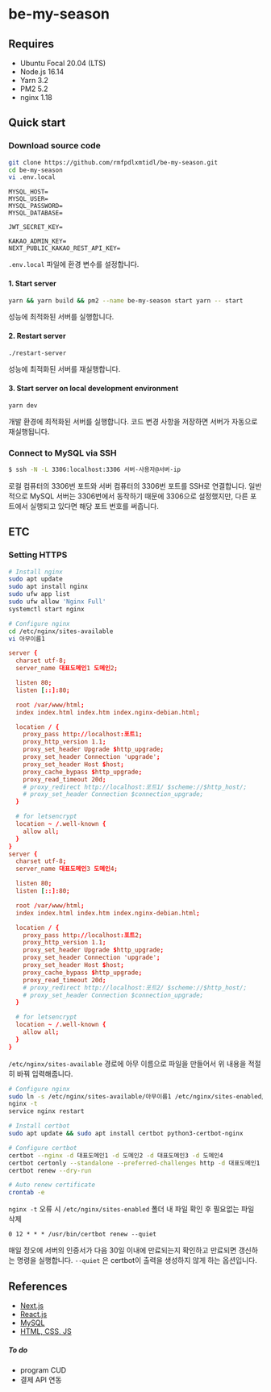 # be-my-season

## Requires

- Ubuntu Focal 20.04 (LTS)
- Node.js 16.14
- Yarn 3.2
- PM2 5.2
- nginx 1.18

## Quick start

### Download source code

```bash
git clone https://github.com/rmfpdlxmtidl/be-my-season.git
cd be-my-season
vi .env.local
```

```
MYSQL_HOST=
MYSQL_USER=
MYSQL_PASSWORD=
MYSQL_DATABASE=

JWT_SECRET_KEY=

KAKAO_ADMIN_KEY=
NEXT_PUBLIC_KAKAO_REST_API_KEY=
```

`.env.local` 파일에 환경 변수를 설정합니다.

#### 1. Start server

```bash
yarn && yarn build && pm2 --name be-my-season start yarn -- start
```

성능에 최적화된 서버를 실행합니다.

#### 2. Restart server

```bash
./restart-server
```

성능에 최적화된 서버를 재실행합니다.

#### 3. Start server on local development environment

```
yarn dev
```

개발 환경에 최적화된 서버를 실행합니다. 코드 변경 사항을 저장하면 서버가 자동으로 재실행됩니다.

### Connect to MySQL via SSH

```bash
$ ssh -N -L 3306:localhost:3306 서버-사용자@서버-ip
```

로컬 컴퓨터의 3306번 포트와 서버 컴퓨터의 3306번 포트를 SSH로 연결합니다. 일반적으로 MySQL 서버는 3306번에서 동작하기 때문에 3306으로 설정했지만, 다른 포트에서 실행되고 있다면 해당 포트 번호를 써줍니다.

## ETC

### Setting HTTPS

```bash
# Install nginx
sudo apt update
sudo apt install nginx
sudo ufw app list
sudo ufw allow 'Nginx Full'
systemctl start nginx

# Configure nginx
cd /etc/nginx/sites-available
vi 아무이름1
```

```conf
server {
  charset utf-8;
  server_name 대표도메인1 도메인2;

  listen 80;
  listen [::]:80;

  root /var/www/html;
  index index.html index.htm index.nginx-debian.html;

  location / {
    proxy_pass http://localhost:포트1;
    proxy_http_version 1.1;
    proxy_set_header Upgrade $http_upgrade;
    proxy_set_header Connection 'upgrade';
    proxy_set_header Host $host;
    proxy_cache_bypass $http_upgrade;
    proxy_read_timeout 20d;
    # proxy_redirect http://localhost:포트1/ $scheme://$http_host/;
    # proxy_set_header Connection $connection_upgrade;
  }

  # for letsencrypt
  location ~ /.well-known {
    allow all;
  }
}
server {
  charset utf-8;
  server_name 대표도메인3 도메인4;

  listen 80;
  listen [::]:80;

  root /var/www/html;
  index index.html index.htm index.nginx-debian.html;

  location / {
    proxy_pass http://localhost:포트2;
    proxy_http_version 1.1;
    proxy_set_header Upgrade $http_upgrade;
    proxy_set_header Connection 'upgrade';
    proxy_set_header Host $host;
    proxy_cache_bypass $http_upgrade;
    proxy_read_timeout 20d;
    # proxy_redirect http://localhost:포트2/ $scheme://$http_host/;
    # proxy_set_header Connection $connection_upgrade;
  }

  # for letsencrypt
  location ~ /.well-known {
    allow all;
  }
}
```

`/etc/nginx/sites-available` 경로에 아무 이름으로 파일을 만들어서 위 내용을 적절히 바꿔 입력해줍니다.

```bash
# Configure nginx
sudo ln -s /etc/nginx/sites-available/아무이름1 /etc/nginx/sites-enabled/아무이름1
nginx -t
service nginx restart

# Install certbot
sudo apt update && sudo apt install certbot python3-certbot-nginx

# Configure certbot
certbot --nginx -d 대표도메인1 -d 도메인2 -d 대표도메인3 -d 도메인4
certbot certonly --standalone --preferred-challenges http -d 대표도메인1 -d 대표도메인3
certbot renew --dry-run

# Auto renew certificate
crontab -e
```

`nginx -t` 오류 시 `/etc/nginx/sites-enabled` 폴더 내 파일 확인 후 필요없는 파일 삭제

```
0 12 * * * /usr/bin/certbot renew --quiet
```

매일 정오에 서버의 인증서가 다음 30일 이내에 만료되는지 확인하고 만료되면 갱신하는 명령을 실행합니다. `--quiet` 은 certbot이 출력을 생성하지 않게 하는 옵션입니다.

## References

- [Next.js](https://nextjs.org/docs/getting-started)
- [React.js](https://reactjs.org/docs/getting-started.html)
- [MySQL](https://docs.oracle.com/en-us/iaas/mysql-database/doc/getting-started.html)
- [HTML, CSS, JS](https://developer.mozilla.org/en-US/docs/Web/CSS)

##### To do

- program CUD
- 결제 API 연동
